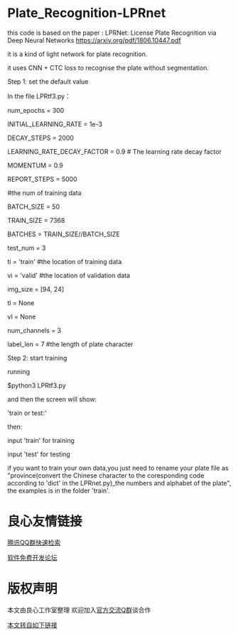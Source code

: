# Plate_Recognition-LPRnet
this code is based on the paper :      LPRNet: License Plate Recognition via Deep Neural Networks
 https://arxiv.org/pdf/1806.10447.pdf
 
 it is a kind of light network for plate recognition.
 
 it uses CNN + CTC loss to recognise the plate without segmentation.
 
 
Step 1: set the default value

In the file LPRtf3.py：

num_epochs = 300

INITIAL_LEARNING_RATE = 1e-3

DECAY_STEPS = 2000

LEARNING_RATE_DECAY_FACTOR = 0.9 # The learning rate decay factor

MOMENTUM = 0.9

REPORT_STEPS = 5000

#the num of training data

BATCH_SIZE = 50

TRAIN_SIZE = 7368

BATCHES = TRAIN_SIZE//BATCH_SIZE

test_num = 3

ti = 'train' #the location of training data

vi = 'valid' #the location of validation data

img_size = [94, 24]

tl = None

vl = None

num_channels = 3 

label_len = 7 #the length of plate character 


Step 2: start training

running 

$python3 LPRtf3.py

and then the screen will show:

'train or test:'

then:

input 'train' for training

input 'test' for testing


if you want to train your own data,you just need to rename your plate file as "province(convert the Chinese character  to the coresponding code according to 'dict' in the LPRnet.py)_the numbers and alphabet of the plate", the examples is in the folder 'train'. 



 # 良心友情链接

[腾讯QQ群快速检索](http://u.720life.cn/s/8cf73f7c)

[软件免费开发论坛](http://u.720life.cn/s/bbb01dc0)

# 版权声明 

本文由良心工作室整理 欢迎加入[官方交流Q群](https://u.720life.cn/s/f2316816)谈合作

[本文转自如下链接](http://u.720life.cn/g/2e71d0f0a5c601172267ba20d3a43c6e206bac5cbeb7d19ee10af5de5f8781deb7f4bd3c8aacd808bab4b0d0761c9f6deedc6695553f56791aace72069fcf2d242b613ea6ee066b0659d0d73e4208f27)